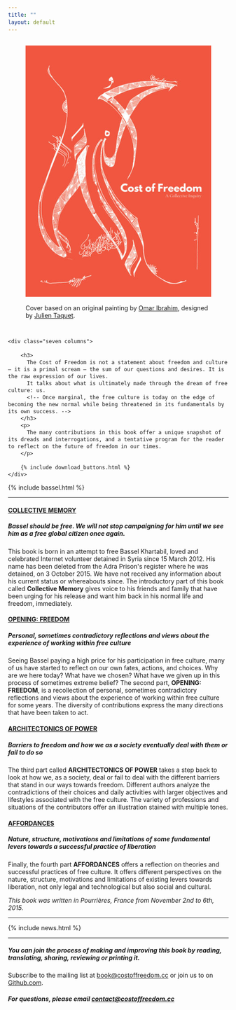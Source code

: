 ```yaml
---
title: ""
layout: default
---
```



<div class="row" id="presentation">
    <div class="five columns center" id="cover">
        <figure>
            <a href="http://book.costoffreedom.cc/book/cost-of-freedom.pdf"><img src="/images/cof-cover-450x600.jpg" alt="Download PDF"></a>
            <figcaption>
                <p>Cover based on an original painting by
                    <a href="http://blueroseman1978.tumblr.com/">Omar
        Ibrahim</a>, designed by <a href="https://twitter.com/John_Tax">Julien
        Taquet</a>.</p>
            </figcaption>
        </figure>
    </div>

    <div class="seven columns">

        <h3>
          The Cost of Freedom is not a statement about freedom and culture — it is a primal scream — the sum of our questions and desires. It is the raw expression of our lives.
          It talks about what is ultimately made through the dream of free culture: us.
          <!-- Once marginal, the free culture is today on the edge of becoming the new normal while being threatened in its fundamentals by its own success. -->
        </h3>
        <p>
          The many contributions in this book offer a unique snapshot of its dreads and interrogations, and a tentative program for the reader to reflect on the future of freedom in our times.
        </p>

        {% include download_buttons.html %}
    </div>
</div>


{% include bassel.html %}

***

<!-- Freedom comes with many costs, not least responsibility. Social, psychological, financial, bodily, emotional: known and unknown costs, often to bystanders, turn any strategy to gain and protect freedom into an ambiguous quest. Sometimes it isn't clear what freedom means. Many people use and produce bits of free knowledge, but any serious attempt quickly runs into tremendous barriers, in every field. Participants receive unequal welcome due to gender, language, cultural or economic differences. Occasionally, the production of intangible assets may intersect with broader historical movements, redefining their meanings and exposing their participants to unlimited costs.

Considering the costs borne by millions to obtain, for example, freedom from slavery or freedom to vote, free knowledge movements seem rather safe and straightforward. By contrast, to consider the costs of free culture, free software or open scientific research may look adventurous, or perhaps just presumptuous. But this is what we will attempt to do, with appropriate humility. This book wants to discuss how free knowledge movements are built and the real costs attached to them. Activists, artists, designers, developers, researchers, and writers involved with free knowledge movements have worked together to see further than the fog of our news feeds and produce some sense from our different experiences. -->


#### [COLLECTIVE MEMORY](http://book.costoffreedom.cc/book/collective-memory/)

##### Bassel should be free. We will not stop campaigning for him until we see him as a free global citizen once again.

This book is born in an attempt to free Bassel Khartabil, loved and celebrated Internet volunteer detained in Syria since 15 March 2012. His name has been deleted from the Adra Prison's register where he was detained, on 3 October 2015. We have not received any information about his current status or whereabouts since. The introductory part of this book called **Collective Memory** gives voice to his friends and family that have been urging for his release and want him back in his normal life and freedom, immediately.


#### [OPENING: FREEDOM](http://book.costoffreedom.cc/book/opening:freedom/)

##### Personal, sometimes contradictory reflections and views about the experience of working within free culture

Seeing Bassel paying a high price for his participation in free culture, many of us have started to reflect on our own fates, actions, and choices. Why are we here today? What have we chosen? What have we given up in this process of sometimes extreme belief? The second part, **OPENING: FREEDOM**, is a recollection of personal, sometimes contradictory reflections and views about the experience of working within free culture for some years. The diversity of contributions express the many directions that have been taken to act.


#### [ARCHITECTONICS OF POWER](http://book.costoffreedom.cc/book/architectonics-of-power/)

##### Barriers to freedom and how we as a society eventually deal with them or fail to do so

The third part called **ARCHITECTONICS OF POWER** takes a step back to look at how we, as a society, deal or fail to deal with the different barriers that stand in our ways towards freedom. Different authors analyze the contradictions of their choices and daily activities with larger objectives and lifestyles associated with the free culture. The variety of professions and situations of the contributors offer an illustration stained with multiple tones.

#### [AFFORDANCES](http://book.costoffreedom.cc/book/affordances/)

##### Nature, structure, motivations and limitations of some fundamental levers towards a successful practice of liberation

Finally, the fourth part **AFFORDANCES** offers a reflection on theories and successful practices of free culture. It offers different perspectives on the nature, structure, motivations and limitations of existing levers towards liberation, not only legal and technological but also social and cultural.


<p class="center">
  <em>
    This book was written in Pourrières, France from November 2nd to 6th, 2015.
  </em>
</p>

***

{% include news.html %}

***



<div class="center" >

  <h5>
    You can join the process of making and improving this book by reading, translating, sharing, reviewing or printing it.
  </h5>
  <p class="center">
    Subscribe to the mailing list at <a href="mailto:book-subscribe@costoffreedom.cc">book@costoffreedom.cc</a> or join us to on <a href="https://github.com/costoffreedom/">Github.com</a>.
  </p>


  <h5>
    For questions, please email
    <a href="mailto:contact@costoffreedom.cc">contact@costoffreedom.cc</a>
  </h5>


</div>
